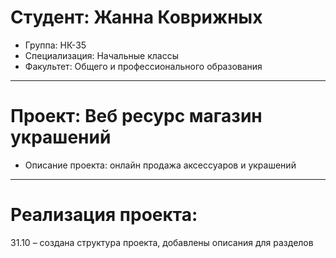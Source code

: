# Студент: Жанна Коврижных
- Группа: НК-35
- Специализация: Начальные классы
- Факультет: Общего и профессионального образования
---
# Проект: Веб ресурс магазин украшений
- Описание проекта: онлайн продажа аксессуаров и украшений
---
# Реализация проекта:
31.10 – создана структура проекта, добавлены описания для разделов